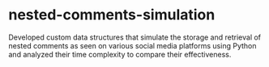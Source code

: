 # nested-comments-simulation
Developed custom data structures that simulate the storage and retrieval of nested comments as seen on various social media platforms using Python and analyzed their time complexity to compare their effectiveness. 
